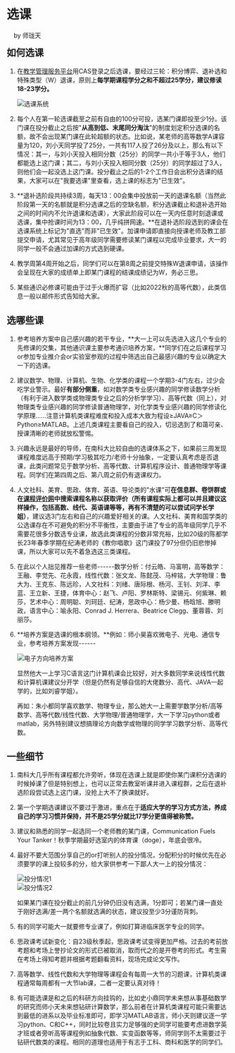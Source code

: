 # 选课
<div class="footer copyrightInfo" style="text-align: left; margin-bottom: -1rem; padding-left: 1rem">by 师珑天</div>

## 如何选课
1. 在[教学管理服务平台](https://tis.sustech.edu.cn)用CAS登录之后选课，要经过三轮：积分博弈、退补选和特殊类型（W）退课，原则上**每学期课程学分之和不超过25学分，建议修读18-23学分。**

    ![选课系统](https://shuli-gz-1259749012.cos.ap-guangzhou.myqcloud.com/img/learning/Course_SelectionSys.png)

2. 每个人在第一轮选课截至之前有自由的100分可投，选某门课即投至少1分。该门课在投分截止之后按"**从高到低、末尾同分淘汰**"的制度划定积分选课的名额，故不会出现某门课在此轮超额的状态。比如说，某老师的高等数学A课容量为120，刘小天同学投了25分，一共有117人投了26分及以上，那么有以下情况：其一，与刘小天投入相同分数（25分）的同学一共小于等于3人，他们都能选上这门课；其二，与刘小天投入相同分数（25分）的同学超过了3人，则他们会一起没选上这门课。投分截止之后的1-2个工作日会出积分选课的结果，大家可以在"我要选课"里查看，选上课的标志为"已生效"。

3. **退补选阶段共持续3周，每天13：00会集中投放前一天的退课名额（当然此阶段第一天的名额就是积分选课之后的空缺名额，积分选课截止和退补选开始之间的时间内不允许退课和选课），大家此阶段可以在一天内任意时刻退课或选课，集中抢课时间为13：00，几乎纯拼网速。**在退补选阶段选到的课会在选课系统上标记为"直选"而非"已生效"。加课申请即直接向授课老师及教工部提交申请，尤其常见于高年级同学需要修读某门课程以完成毕业要求，大一的同学一般不会通过加课的方式选到硬课。

4. 教学周第4周开始之后，同学们可以在第8周之前提交特殊W退课申请，该操作会呈现在大家的成绩单上即某门课程的结课成绩记为W，务必三思。

5. 某些通识必修课可能由于过于火爆而扩容（比如2022秋的高等代数），此类信息一般以邮件形式告知给大家。

## 选哪些课
1. 参考培养方案中自己感兴趣的若干专业，**大一上可以先选进入这几个专业的先修课的交集，其他通识课主要参考通识培养方案，**同学们在之后课程学习or参加专业推介会or实验室参观的过程中筛选出自己最感兴趣的专业以确定大一下的选课。

2. 建议数学、物理、计算机、生物、化学类的课程一个学期3-4门左右，过少会吃学业警示。最好**有部分侧重**，如对数学类专业感兴趣的同学修读数学分析（有利于进入数学类或物理类专业之后的分析学学习）、高等代数（同上），对物理类专业感兴趣的同学修读普通物理学，对化学类专业感兴趣的同学修读化学原理......注意计算机类课程难度和投入成本大致为程设≥JAVA≥C＞Python≥MATLAB。上述几类课程主要看自己的投入，切忌选到了和蔼可亲、授课清晰的老师就放松警惕。

3. 兴趣永远是最好的导师，在南科大比较自由的选课体系之下，如果前三周发现课程难度远高于预期/学习极其吃力/老师十分抽象，一定要认真考虑是否退课，此类问题常见于数学分析、高等代数、计算机程序设计、普通物理学等课程。同学们在第四周之后、第八周之前仍有退课权力。

4. 人文社科、美育、思政、体育、英语、导论类的"水课"可**在信息群、卷饼群或在**[**课程评价网**](https://nces.cra.moe)**中搜索课程名称以获取评价（所有课程实际上都可以并且建议这样操作，包括高数、线代、英语课等等，再有不清楚的可以尝试问学长学姐）**，建议选3门左右和自己的兴趣爱好相关的课。人文社科、美育和国学类的公选课存在不可避免的积分不平衡性，主要由于进了专业的高年级同学几乎不需要花很多分数选专业课，故选此类课程的分数非常充裕，比如20级的陈都学长23年春季学期在纪涛老师的《教你唱歌》这门课投了97分但仍旧悲惨掉课，所以大家可以先不着急选这三类课程。

5. 在此以个人拙见推荐一些老师------数学分析：付云皓、马富明，高等数学：王融、李觉先、花永霞，线性代数：张文龙、陈懿茂、马梓铭，大学物理：鲁大为、王克东、陈远珍，人文社科：刘绪、唐际根、杨河、王钊、刘洋、李蓝、王立新、王捷，体育中心：赵飞、卢阳、罗林斯特、梁锡元、何紫琳、赖莎，艺术中心：周明聪、刘珂廷、纪涛，思政中心：杨少曼、杨晗旭、滕明政，语言中心：喻永阳、Conrad J. Herrera、Beatrice Clegg、董蓉蓉、刘丽莎。

6. **培养方案是选课的根本纲领。**例如：师小昊喜欢微电子、光电、通信专业，参考培养方案发现------

    ![电子方向培养方案](https://shuli-gz-1259749012.cos.ap-guangzhou.myqcloud.com/img/learning/Course_Elec.png)

    显然他大一上学习C语言这门计算机课会比较好，对大多数同学来说线性代数和计算机课建议分开学（但是仍然有足够自信的大佬数分、高代、JAVA一起学的，比如刘睿学姐）。

    再如：朱小都同学喜欢数学、物理专业，那么她大一上需要学数学分析/高等数学、高等代数/线性代数、大学物理/普通物理学，大一下学习python或者matlab，另外特别建议想搞理论方向数学或物理的同学学习数学分析、高等代数。

## 一些细节
1. 南科大几乎所有课程都允许旁听，体现在选课上就是即使你某门课积分选课的时候掉课了但是特别想上，也可以正常去教室听课并进入课程群，之后在退补选阶段尝试选上这门课，没抢上大不了换课就好。

2. 第一个学期选课建议不要过于激进，重点在于**适应大学的学习方式方法，养成自己的学习习惯并保持，并不是25学分就比17学分更值得被称赞。**

3. 建议和熟悉的同学一起选同一个老师教的某门课，Communication Fuels Your Tanker！秋季学期最好选室内的体育课（doge），年底会很冷。

4. 最好不要大范围分享自己的or打听别人的投分情况，分配积分的时候优先在必须要学的课上投较多的分，给大家供参考一下鄙人大一上的投分情况：

    <div class="container"><div class="row">
        <div class="col-4" style="padding-right: 0">
            <img src="https://shuli-gz-1259749012.cos.ap-guangzhou.myqcloud.com/img/learning/Course_PointsExample1.png" alt="投分情况1">
        </div>
        <div class="col-3" style="padding-left: 0">
            <img src="https://shuli-gz-1259749012.cos.ap-guangzhou.myqcloud.com/img/learning/Course_PointsExample2.png" alt="投分情况2">
        </div>
    </div></div>

    如果某门课在投分截止的前几分钟仍旧没有选满，1分即可；若某门课一直处于刚好选满/差一两个名额就选满的状态，建议投至少3分谨防背刺。

5. 有的同学可能大一就要修专业课了，例如打算进临床医学专业的同学。

6. 思政课考试新变化：自23级秋季起，思政课考试变得更加严格。过去的考前放考题和考场上誉抄论文的形式已被取消，取而代之的是开卷考的形式。考生需在考场上得知考题并根据考题翻看资料，现场完成论文写作。

7. 高等数学、线性代数和大学物理等课程会有每周一大节的习题课，计算机类课程通常每周都有一大节lab课，二者一定要认真对待！

8. 有可能选课是和之后的科研方向挂钩的，比如史小鼎同学未来想从事基础数学的研究而师小天未来想钻研计算数学，那么前者在计算机类课程可能只需要达到最低的进系以及毕业标准即可，即学习MATLAB语言，师小天则建议逐一学习python、C和C++，同时比较卷且实力足够强的史同学可能要考虑进数学英才班或者旁听高等课程例如抽象代数、实变函数等等，师同学则不太需要过于钻研代数类的课程。相同的道理也适用于有志于工科、商科和医学的同学们。
